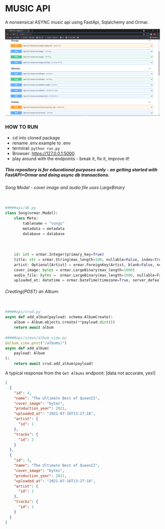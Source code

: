 # MUSIC API

A nonsensical ASYNC music api using FastApi, Sqlalchemy and Ormar.

![fastapi_sqlalchemy_ormar](./sample_images/img1.png)

### HOW TO RUN
- cd into cloned package
- rename .env.example to .env
- terminal: ```python run.py```
- Browser: https://127.0.0.1:5000
- play around with the endpoints - break it, fix it, improve it!


##### This repository is for educational purposes only - on getting started with FastAPI+Ormar and doing async db transactions.

###### Song Model - cover image and audio file uses LargeBinary
```python

#####api/db.py
class Song(ormar.Model):
    class Meta:
        tablename = "songs"
        metadata = metadata
        database = database
        
        

    id: int = ormar.Integer(primary_key=True)
    title: str = ormar.String(max_length=100, nullable=False, index=True)
    artist: Optional[Artist] = ormar.ForeignKey(Artist, blank=False, null=False)
    cover_image: bytes = ormar.LargeBinary(max_length=1000)
    audio_file: bytes =  ormar.LargeBinary(max_length=1000, nullable=False)
    uploaded_at: datetime = ormar.DateTime(timezone=True, server_default=sql.func.now())

```

###### Creating(POST) an Album:
```python

#####api/crud.py
async def add_album(payload: schema.AlbumCreate):
    album = Album.objects.create(**payload.dict())
    return await album
    
#####api/views/album_view.py
@album_view.post("/albums/")
async def add_album(
    payload: Album
):
    return await crud.add_album(payload) 
```


A typical response from the ```Get Albums``` endpoint:
[data not accurate, yes!]


```json
[
  {
    "id": 4,
    "name": "The Ultimate Best of QueenII",
    "cover_image": "bytes",
    "production_year": 2021,
    "uploaded_at": "2021-07-16T13:27:18",
    "artist": {
      "id": 1
    },
    "tracks": {
      "id": 2
    }
  },
  {
    "id": 3,
    "name": "The Ultimate Best of QueenII",
    "cover_image": "bytes",
    "production_year": 2021,
    "uploaded_at": "2021-07-16T13:27:18",
    "artist": {
      "id": 1
    },
    "tracks": {
      "id": 1
    }
  }
]
```

